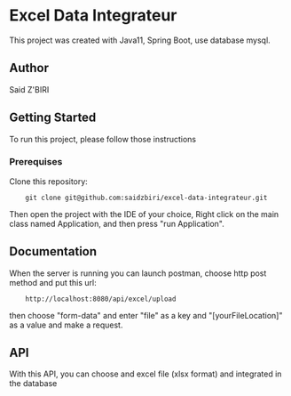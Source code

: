 # Excel Data Integrateur

This project was created with Java11, Spring Boot, use database mysql.

## Author

Said Z'BIRI

## Getting Started

To run this project, please follow those instructions

### Prerequises

Clone this repository:

```text
    git clone git@github.com:saidzbiri/excel-data-integrateur.git
```

Then open the project with the IDE of your choice, Right click on the main class named Application, and then press "run Application".



## Documentation

When the server is running you can launch postman, choose http post method and put this url:

```text
    http://localhost:8080/api/excel/upload
```

then choose "form-data" and enter "file" as a key and "[yourFileLocation]" as a value and make a request.

## API

With this API, you can choose and excel file (xlsx format) and integrated in the database
